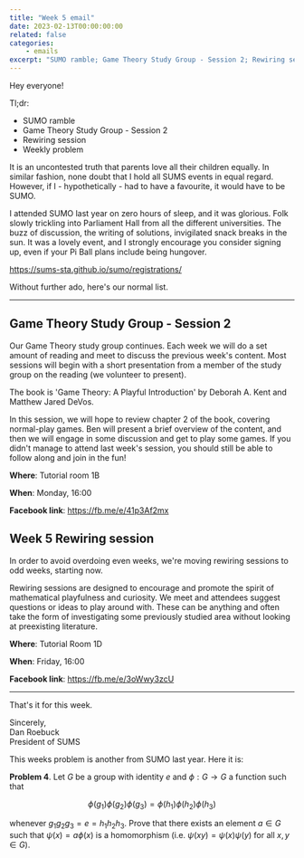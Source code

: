 ```yaml
---
title: "Week 5 email"
date: 2023-02-13T00:00:00:00
related: false
categories:
    - emails
excerpt: "SUMO ramble; Game Theory Study Group - Session 2; Rewiring session; Weekly problem"
---
```


Hey everyone!

Tl;dr:
- SUMO ramble
- Game Theory Study Group - Session 2
- Rewiring session
- Weekly problem


It is an uncontested truth that parents love all their children equally. In similar fashion, none doubt that I hold all SUMS events in equal regard. However, if I - hypothetically - had to have a favourite, it would have to be SUMO.


I attended SUMO last year on zero hours of sleep, and it was glorious. Folk slowly trickling into Parliament Hall from all the different universities. The buzz of discussion, the writing of solutions, invigilated snack breaks in the sun. It was a lovely event, and I strongly encourage you consider signing up, even if your Pi Ball plans include being hungover.


<https://sums-sta.github.io/sumo/registrations/>


Without further ado, here's our normal list.

----------------

## Game Theory Study Group - Session 2

Our Game Theory study group continues. Each week we will do a set amount of reading and meet to discuss the previous week's content. Most sessions will begin with a short presentation from a member of the study group on the reading (we volunteer to present).


The book is 'Game Theory: A Playful Introduction' by Deborah A. Kent and Matthew Jared DeVos.

In this session, we will hope to review chapter 2 of the book, covering normal-play games. Ben will present a brief overview of the content, and then we will engage in some discussion and get to play some games. If you didn't manage to attend last week's session, you should still be able to follow along and join in the fun!

**Where**: Tutorial room 1B

**When**: Monday, 16:00

**Facebook link**: <https://fb.me/e/41p3Af2mx>

## Week 5 Rewiring session

In order to avoid overdoing even weeks, we're moving rewiring sessions to odd weeks, starting now.

Rewiring sessions are designed to encourage and promote the spirit of mathematical playfulness and curiosity. We meet and attendees suggest questions or ideas to play around with. These can be anything and often take the form of investigating some previously studied area without looking at preexisting literature.

**Where**: Tutorial Room 1D

**When**: Friday, 16:00

**Facebook link**: <https://fb.me/e/3oWwy3zcU>

------------

That's it for this week.

Sincerely,<br>
Dan Roebuck<br>
President of SUMS

This weeks problem is another from SUMO last year. Here it is:


**Problem 4**. Let $G$ be a group with identity $e$ and $\phi:G\rightarrow G$
a function such that

$$\phi(g_1)\phi(g_2)\phi(g_3)=\phi(h_1)\phi(h_2)\phi(h_3)$$

whenever $g_1g_2g_3=e=h_1h_2h_3$.  Prove that there exists an element
$a\in G$ such that $\psi(x)=a\phi(x)$ is a homomorphism (i.e.
$\psi(xy)=\psi(x)\psi(y)$ for all $x,y\in G$).